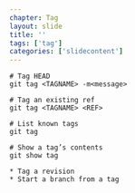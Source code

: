 ```yaml
---
chapter: Tag
layout: slide
title: ''
tags: ['tag']
categories: ['slidecontent']
---
```


	# Tag HEAD
	git tag <TAGNAME> -m<message>

	# Tag an existing ref
	git tag <TAGNAME> <REF>

	# List known tags
	git tag

	# Show a tag’s contents
	git show tag

	* Tag a revision
	* Start a branch from a tag
